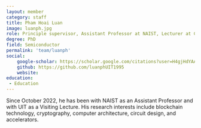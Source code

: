 ```yaml
---
layout: member
category: staff
title: Pham Hoai Luan
image: luanph.jpg
role: Principle supervisor, Assistant Professor at NAIST, Lecturer at CE-UIT-VNUHCM, SoC Engineer at LENZO
degree: PhD
field: Semiconductor
permalink: 'team/luanph'
social:
    google-scholar: https://scholar.google.com/citations?user=H4gjHdYAAAAJ&hl=en
    github: https://github.com/luanphUIT1995
    website: 
education:
 - Education
---
```

Since October 2022, he has been with NAIST as an Assistant Professor and with UIT as a Visiting Lecture. His research interests include blockchain technology, cryptography, computer architecture, circuit design, and accelerators.
